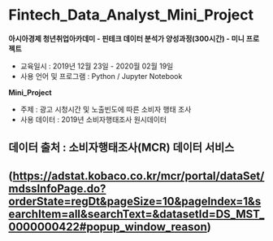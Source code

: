 # Fintech_Data_Analyst_Mini_Project
 **아시아경제 청년취업아카데미 - 핀테크 데이터 분석가 양성과정(300시간) - 미니 프로젝트**
 * 교육일시 : 2019년 12월 23일 - 2020월 02월 19일
 * 사용 언어 및 프로그램 : Python / Jupyter Notebook
 
 **Mini_Project**
 * 주제 : 광고 시청시간 및 노출빈도에 따른 소비자 행태 조사
 * 사용 데이터 : 2019년 소비자행태조사 원시데이터
 ## 데이터 출처 : 소비자행태조사(MCR) 데이터 서비스 
 ## (https://adstat.kobaco.co.kr/mcr/portal/dataSet/mdssInfoPage.do?orderState=regDt&pageSize=10&pageIndex=1&searchItem=all&searchText=&datasetId=DS_MST_0000000422#popup_window_reason)
